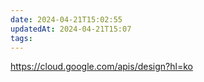 ```yaml
---
date: 2024-04-21T15:02:55
updatedAt: 2024-04-21T15:07
tags: 
---
```

https://cloud.google.com/apis/design?hl=ko